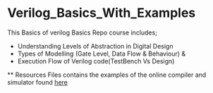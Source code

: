 # Verilog_Basics_With_Examples
 This Basics of verilog Basics Repo course includes;
- Understanding Levels of Abstraction in Digital Design
- Types of Modelling (Gate Level, Data Flow & Behaviour) & 
- Execution Flow of Verilog code(TestBench Vs Design)

** Resources Files contains the examples of the online compiler and simulator found [here](edaplayground.com)